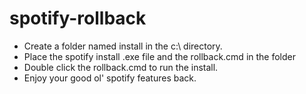 # spotify-rollback
- Create a folder named install in the c:\ directory.
- Place the spotify install .exe file and the rollback.cmd in the folder
- Double click the rollback.cmd to run the install. 
- Enjoy your good ol' spotify features back. 

